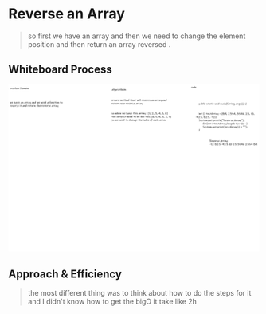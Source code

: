 # Reverse an Array
<!-- Description of the challenge -->

> so first we have an array and then we need to change the element position and then return an array reversed .

## Whiteboard Process
<!-- Embedded whiteboard image -->

![alt](../../reverseArray%20/code%20cha.png)

## Approach & Efficiency
<!-- What approach did you take? Discuss Why. What is the Big O space/time for this approach? -->

> the most different thing was to think about how to do the steps for it and I didn't know how to get the bigO it take like 2h 